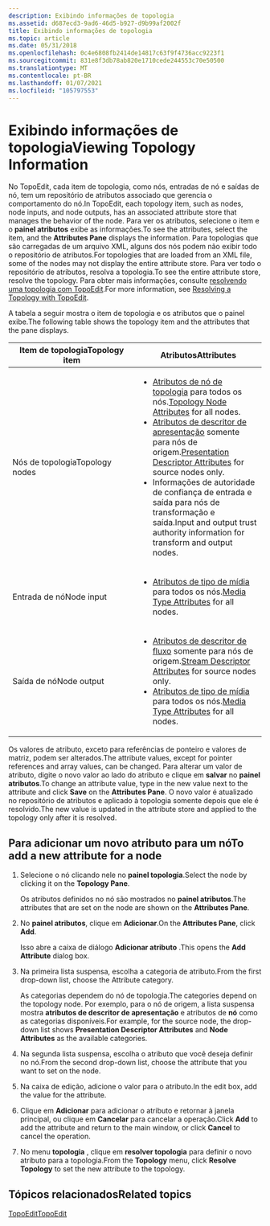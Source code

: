 ```yaml
---
description: Exibindo informações de topologia
ms.assetid: d687ecd3-9ad6-46d5-b927-d9b99af2002f
title: Exibindo informações de topologia
ms.topic: article
ms.date: 05/31/2018
ms.openlocfilehash: 0c4e6808fb2414de14817c63f9f4736acc9223f1
ms.sourcegitcommit: 831e8f3db78ab820e1710cede244553c70e50500
ms.translationtype: MT
ms.contentlocale: pt-BR
ms.lasthandoff: 01/07/2021
ms.locfileid: "105797553"
---
```

# <a name="viewing-topology-information"></a><span data-ttu-id="ef187-103">Exibindo informações de topologia</span><span class="sxs-lookup"><span data-stu-id="ef187-103">Viewing Topology Information</span></span>

<span data-ttu-id="ef187-104">No TopoEdit, cada item de topologia, como nós, entradas de nó e saídas de nó, tem um repositório de atributos associado que gerencia o comportamento do nó.</span><span class="sxs-lookup"><span data-stu-id="ef187-104">In TopoEdit, each topology item, such as nodes, node inputs, and node outputs, has an associated attribute store that manages the behavior of the node.</span></span> <span data-ttu-id="ef187-105">Para ver os atributos, selecione o item e o **painel atributos** exibe as informações.</span><span class="sxs-lookup"><span data-stu-id="ef187-105">To see the attributes, select the item, and the **Attributes Pane** displays the information.</span></span> <span data-ttu-id="ef187-106">Para topologias que são carregadas de um arquivo XML, alguns dos nós podem não exibir todo o repositório de atributos.</span><span class="sxs-lookup"><span data-stu-id="ef187-106">For topologies that are loaded from an XML file, some of the nodes may not display the entire attribute store.</span></span> <span data-ttu-id="ef187-107">Para ver todo o repositório de atributos, resolva a topologia.</span><span class="sxs-lookup"><span data-stu-id="ef187-107">To see the entire attribute store, resolve the topology.</span></span> <span data-ttu-id="ef187-108">Para obter mais informações, consulte [resolvendo uma topologia com TopoEdit](resolving-a-topology-with-topoedit.md).</span><span class="sxs-lookup"><span data-stu-id="ef187-108">For more information, see [Resolving a Topology with TopoEdit](resolving-a-topology-with-topoedit.md).</span></span>

<span data-ttu-id="ef187-109">A tabela a seguir mostra o item de topologia e os atributos que o painel exibe.</span><span class="sxs-lookup"><span data-stu-id="ef187-109">The following table shows the topology item and the attributes that the pane displays.</span></span>



<table>
<colgroup>
<col style="width: 50%" />
<col style="width: 50%" />
</colgroup>
<thead>
<tr class="header">
<th><span data-ttu-id="ef187-110">Item de topologia</span><span class="sxs-lookup"><span data-stu-id="ef187-110">Topology item</span></span></th>
<th><span data-ttu-id="ef187-111">Atributos</span><span class="sxs-lookup"><span data-stu-id="ef187-111">Attributes</span></span></th>
</tr>
</thead>
<tbody>
<tr class="odd">
<td><span data-ttu-id="ef187-112">Nós de topologia</span><span class="sxs-lookup"><span data-stu-id="ef187-112">Topology nodes</span></span></td>
<td><ul>
<li><span data-ttu-id="ef187-113"><a href="topology-node-attributes.md">Atributos de nó de topologia</a> para todos os nós.</span><span class="sxs-lookup"><span data-stu-id="ef187-113"><a href="topology-node-attributes.md">Topology Node Attributes</a> for all nodes.</span></span><br/></li>
<li><span data-ttu-id="ef187-114"><a href="presentation-descriptor-attributes.md">Atributos de descritor de apresentação</a> somente para nós de origem.</span><span class="sxs-lookup"><span data-stu-id="ef187-114"><a href="presentation-descriptor-attributes.md">Presentation Descriptor Attributes</a> for source nodes only.</span></span><br/></li>
<li><span data-ttu-id="ef187-115">Informações de autoridade de confiança de entrada e saída para nós de transformação e saída.</span><span class="sxs-lookup"><span data-stu-id="ef187-115">Input and output trust authority information for transform and output nodes.</span></span><br/></li>
</ul></td>
</tr>
<tr class="even">
<td><span data-ttu-id="ef187-116">Entrada de nó</span><span class="sxs-lookup"><span data-stu-id="ef187-116">Node input</span></span></td>
<td><ul>
<li><span data-ttu-id="ef187-117"><a href="media-type-attributes.md">Atributos de tipo de mídia</a> para todos os nós.</span><span class="sxs-lookup"><span data-stu-id="ef187-117"><a href="media-type-attributes.md">Media Type Attributes</a> for all nodes.</span></span></li>
</ul></td>
</tr>
<tr class="odd">
<td><span data-ttu-id="ef187-118">Saída de nó</span><span class="sxs-lookup"><span data-stu-id="ef187-118">Node output</span></span></td>
<td><ul>
<li><span data-ttu-id="ef187-119"><a href="stream-descriptor-attributes.md">Atributos de descritor de fluxo</a> somente para nós de origem.</span><span class="sxs-lookup"><span data-stu-id="ef187-119"><a href="stream-descriptor-attributes.md">Stream Descriptor Attributes</a> for source nodes only.</span></span><br/></li>
<li><span data-ttu-id="ef187-120"><a href="media-type-attributes.md">Atributos de tipo de mídia</a> para todos os nós.</span><span class="sxs-lookup"><span data-stu-id="ef187-120"><a href="media-type-attributes.md">Media Type Attributes</a> for all nodes.</span></span><br/></li>
</ul></td>
</tr>
</tbody>
</table>



 

<span data-ttu-id="ef187-121">Os valores de atributo, exceto para referências de ponteiro e valores de matriz, podem ser alterados.</span><span class="sxs-lookup"><span data-stu-id="ef187-121">The attribute values, except for pointer references and array values, can be changed.</span></span> <span data-ttu-id="ef187-122">Para alterar um valor de atributo, digite o novo valor ao lado do atributo e clique em **salvar** no **painel atributos**.</span><span class="sxs-lookup"><span data-stu-id="ef187-122">To change an attribute value, type in the new value next to the attribute and click **Save** on the **Attributes Pane**.</span></span> <span data-ttu-id="ef187-123">O novo valor é atualizado no repositório de atributos e aplicado à topologia somente depois que ele é resolvido.</span><span class="sxs-lookup"><span data-stu-id="ef187-123">The new value is updated in the attribute store and applied to the topology only after it is resolved.</span></span>

## <a name="to-add-a-new-attribute-for-a-node"></a><span data-ttu-id="ef187-124">Para adicionar um novo atributo para um nó</span><span class="sxs-lookup"><span data-stu-id="ef187-124">To add a new attribute for a node</span></span>

1.  <span data-ttu-id="ef187-125">Selecione o nó clicando nele no **painel topologia**.</span><span class="sxs-lookup"><span data-stu-id="ef187-125">Select the node by clicking it on the **Topology Pane**.</span></span>

    <span data-ttu-id="ef187-126">Os atributos definidos no nó são mostrados no **painel atributos**.</span><span class="sxs-lookup"><span data-stu-id="ef187-126">The attributes that are set on the node are shown on the **Attributes Pane**.</span></span>

2.  <span data-ttu-id="ef187-127">No **painel atributos**, clique em **Adicionar**.</span><span class="sxs-lookup"><span data-stu-id="ef187-127">On the **Attributes Pane**, click **Add**.</span></span>

    <span data-ttu-id="ef187-128">Isso abre a caixa de diálogo **Adicionar atributo** .</span><span class="sxs-lookup"><span data-stu-id="ef187-128">This opens the **Add Attribute** dialog box.</span></span>

3.  <span data-ttu-id="ef187-129">Na primeira lista suspensa, escolha a categoria de atributo.</span><span class="sxs-lookup"><span data-stu-id="ef187-129">From the first drop-down list, choose the Attribute category.</span></span>

    <span data-ttu-id="ef187-130">As categorias dependem do nó de topologia.</span><span class="sxs-lookup"><span data-stu-id="ef187-130">The categories depend on the topology node.</span></span> <span data-ttu-id="ef187-131">Por exemplo, para o nó de origem, a lista suspensa mostra **atributos de descritor de apresentação** e atributos de **nó** como as categorias disponíveis.</span><span class="sxs-lookup"><span data-stu-id="ef187-131">For example, for the source node, the drop-down list shows **Presentation Descriptor Attributes** and **Node Attributes** as the available categories.</span></span>

4.  <span data-ttu-id="ef187-132">Na segunda lista suspensa, escolha o atributo que você deseja definir no nó.</span><span class="sxs-lookup"><span data-stu-id="ef187-132">From the second drop-down list, choose the attribute that you want to set on the node.</span></span>

5.  <span data-ttu-id="ef187-133">Na caixa de edição, adicione o valor para o atributo.</span><span class="sxs-lookup"><span data-stu-id="ef187-133">In the edit box, add the value for the attribute.</span></span>

6.  <span data-ttu-id="ef187-134">Clique em **Adicionar** para adicionar o atributo e retornar à janela principal, ou clique em **Cancelar** para cancelar a operação.</span><span class="sxs-lookup"><span data-stu-id="ef187-134">Click **Add** to add the attribute and return to the main window, or click **Cancel** to cancel the operation.</span></span>

7.  <span data-ttu-id="ef187-135">No menu **topologia** , clique em **resolver topologia** para definir o novo atributo para a topologia.</span><span class="sxs-lookup"><span data-stu-id="ef187-135">From the **Topology** menu, click **Resolve Topology** to set the new attribute to the topology.</span></span>

## <a name="related-topics"></a><span data-ttu-id="ef187-136">Tópicos relacionados</span><span class="sxs-lookup"><span data-stu-id="ef187-136">Related topics</span></span>

<dl> <dt>

[<span data-ttu-id="ef187-137">TopoEdit</span><span class="sxs-lookup"><span data-stu-id="ef187-137">TopoEdit</span></span>](topoedit.md)
</dt> </dl>

 

 




